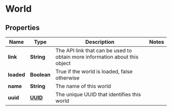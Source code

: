 
# World

## Properties
Name | Type | Description | Notes
------------ | ------------- | ------------- | -------------
**link** | **String** | The API link that can be used to obtain more information about this object | 
**loaded** | **Boolean** | True if the world is loaded, false otherwise | 
**name** | **String** | The name of this world | 
**uuid** | [**UUID**](UUID.md) | The unique UUID that identifies this world | 



